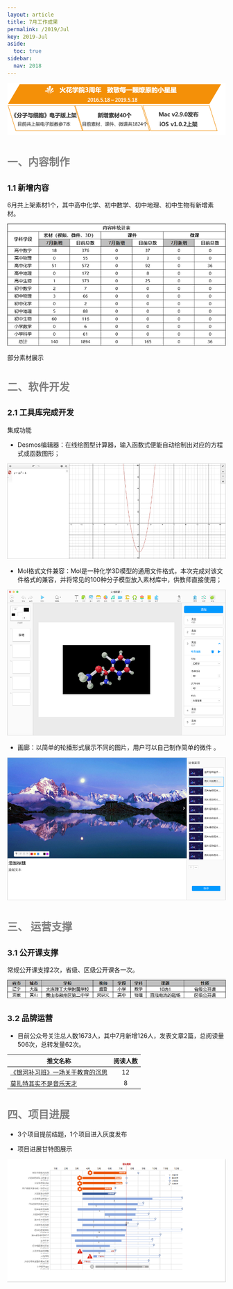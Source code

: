```yaml
---
layout: article
title: 7月工作成果
permalink: /2019/Jul
key: 2019-Jul
aside:
  toc: true
sidebar:
  nav: 2018
---
```


<bro/><bro/>

![avatar](images/20190500.png)

# <font size="5" color="gray">一、内容制作</font>

## <font size="4" >1.1 新增内容</font>

6月共上架素材1个，其中高中化学、初中数学、初中地理、初中生物有新增素材。

![avatar](images/201907310101.png)

部分素材展示

# <font size="5" color="gray">二、软件开发</font>

## <font size="4" >2.1 工具库完成开发</font>

集成功能

- Desmos编辑器：在线绘图型计算器，输入函数式便能自动绘制出对应的方程式或函数图形；

![avatar](images/2019073102.png)

- Mol格式文件兼容：Mol是一种化学3D模型的通用文件格式，本次完成对该文件格式的兼容，并将常见的100种分子模型放入素材库中，供教师直接使用；

![avatar](images/2019073103.png)

- 画廊：以简单的轮播形式展示不同的图片，用户可以自己制作简单的微件 。

![avatar](images/2019073104.png)

# <font size="5" color="gray">三、	运营支撑</font>

## <font size="4" >3.1 公开课支撑</font>

常规公开课支撑2次，省级、区级公开课各一次。

![avatar](images/2019073105.png)

## <font size="4" >3.2 品牌运营</font>

- 目前公众号关注总人数1673人，其中7月新增126人，发表文章2篇，总阅读量506次，总转发量62次。

| 推文名称 |  阅读人数  | 
|-------------|:------:|
[《银河补习班》一场关于教育的沉思](https://mp.weixin.qq.com/s/bzX4gUtwKVVESyAiEeUHrQ)|	12|
[莫扎特其实不是音乐天才](https://mp.weixin.qq.com/s/Wzpiev-nUmLptD1JO_Ws2Q)|	8|

# <font size="5" color="gray">四、项目进展</font>

- 3个项目提前结题，1个项目进入灰度发布

- 项目进展甘特图展示
 
![avatar](images/2019073106.png)



